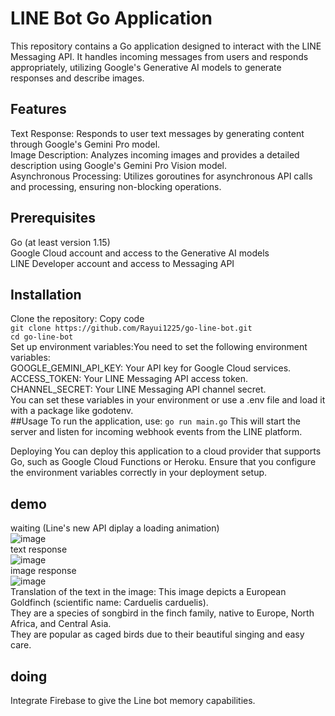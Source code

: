 # LINE Bot Go Application  
This repository contains a Go application designed to interact with the LINE Messaging API. It handles incoming messages from users and responds appropriately, utilizing Google's Generative AI models to generate responses and describe images.  
## Features  
Text Response: Responds to user text messages by generating content through Google's Gemini Pro model.  
Image Description: Analyzes incoming images and provides a detailed description using Google's Gemini Pro Vision model.  
Asynchronous Processing: Utilizes goroutines for asynchronous API calls and processing, ensuring non-blocking operations.  
## Prerequisites
Go (at least version 1.15)  
Google Cloud account and access to the Generative AI models  
LINE Developer account and access to Messaging API  
## Installation
Clone the repository:
Copy code  
```git clone https://github.com/Rayui1225/go-line-bot.git```  
```cd go-line-bot```  
Set up environment variables:You need to set the following environment variables:  
GOOGLE_GEMINI_API_KEY: Your API key for Google Cloud services.  
ACCESS_TOKEN: Your LINE Messaging API access token.  
CHANNEL_SECRET: Your LINE Messaging API channel secret.  
You can set these variables in your environment or use a .env file and load it with a package like godotenv.  
##Usage
To run the application, use:
```go run main.go```
This will start the server and listen for incoming webhook events from the LINE platform.

Deploying
You can deploy this application to a cloud provider that supports Go, such as Google Cloud Functions or Heroku. Ensure that you configure the environment variables correctly in your deployment setup.
## demo
waiting (Line's new API diplay a loading animation)  
![image](https://github.com/Rayui1225/go-line-bot/assets/49279418/91678d33-fd89-492e-b58b-f18e12bfdd06)  
text response  
![image](https://github.com/Rayui1225/go-line-bot/assets/49279418/2e7fe70c-8a75-4913-b1b5-9800d9a863ef)  
image response  
![image](https://github.com/Rayui1225/go-line-bot/assets/49279418/7bcf9aaf-10a7-481f-9712-c4eb81640856)  
Translation of the text in the image: 
This image depicts a European Goldfinch (scientific name: Carduelis carduelis).   
They are a species of songbird in the finch family, native to Europe, North Africa, and Central Asia.  
They are popular as caged birds due to their beautiful singing and easy care.  

## doing  
Integrate Firebase to give the Line bot memory capabilities.
